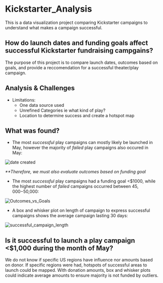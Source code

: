 # Kickstarter_Analysis
This is a data visualization project comparing Kickstarter campaigns to understand what makes a campaign successful.
## How do launch dates and funding goals affect successful Kickstarter fundraising campgains?
The purpose of this project is to compare launch dates, outcomes based on goals, and provide a reccomendation for a successful theater/play campaign.
## Analysis & Challenges
- Limitations: 
  - One data source used
  - Unrefined Categories ie what kind of play?
  - Location to determine success and create a hotspot map

## What was found?

- The most _successful_ play campaigns can mostly likely be launched in May, however the majority of _failed_ play campaigns also occured in May:

![date created](https://user-images.githubusercontent.com/79612565/111403499-4ff50a80-868a-11eb-88a0-495377ef9619.png)


_**Therefore, we must also evaluate outcomes based on funding goal_

- The most _successful_ play campaigns had a funding goal <$1000, while the highest number of _failed_ campaigns occurred between $45,000-$50,000:

![Outcomes_vs_Goals](https://user-images.githubusercontent.com/79612565/111403514-55eaeb80-868a-11eb-976b-3e1a48c593fe.png)

- A box and whisker plot on length of campaign to express successful campaigns shows the average campaign lasting 30 days:

![successful_campaign_length](https://user-images.githubusercontent.com/79612565/111403843-f50fe300-868a-11eb-867e-6078cb78cbf2.png)


## Is it successful to launch a play campaign <$1,000 during the month of May?

We do not know if specific US regions have influence nor amounts based on donor. If specific regions were had, hotspots of successful areas to launch could be mapped. With donation amounts, box and whisker plots could indicate average amounts to ensure majority is not funded by outliers.
